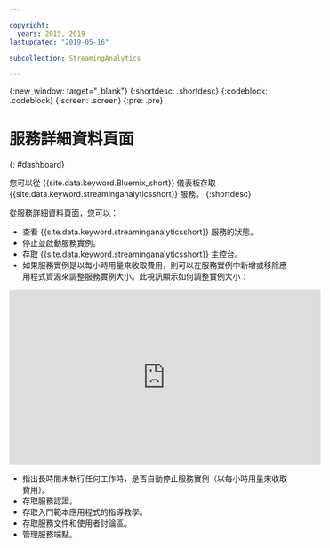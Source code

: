 ```yaml
---

copyright:
  years: 2015, 2019
lastupdated: "2019-05-16"

subcollection: StreamingAnalytics

---
```


<!-- Attribute definitions -->
{:new_window: target="_blank"}
{:shortdesc: .shortdesc}
{:codeblock: .codeblock}
{:screen: .screen}
{:pre: .pre}

# 服務詳細資料頁面
{: #dashboard}

您可以從 {{site.data.keyword.Bluemix_short}} 儀表板存取 {{site.data.keyword.streaminganalyticsshort}} 服務。
{:shortdesc}

從服務詳細資料頁面，您可以：

* 查看 {{site.data.keyword.streaminganalyticsshort}} 服務的狀態。
* 停止並啟動服務實例。
* 存取 {{site.data.keyword.streaminganalyticsshort}} 主控台。
* 如果服務實例是以每小時用量來收取費用，則可以在服務實例中新增或移除應用程式資源來調整服務實例大小。此視訊顯示如何調整實例大小：
<iframe width="560" height="315" title="調整實例大小" src="https://www.youtube.com/embed/zbZ9am9UhPw?rel=0" frameborder="0" allowfullscreen>調整實例大小</iframe>

* 指出長時間未執行任何工作時，是否自動停止服務實例（以每小時用量來收取費用）。
* 存取服務認證。
* 存取入門範本應用程式的指導教學。
* 存取服務文件和使用者討論區。
* 管理服務端點。
